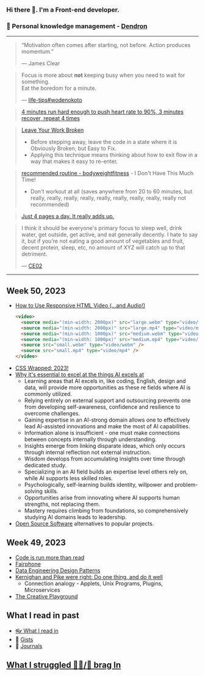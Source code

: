 ### Hi there 👋. I'm a Front-end developer.
### 🌱 Personal knowledge management - [Dendron](https://luke-snaw.github.io/)

---

> “Motivation often comes after starting, not before. Action produces momentum.”
>
> — James Clear

> Focus is more about **not** keeping busy when you need to wait for something.  
> Eat the boredom for a minute.
>
> — [life-tips#wodenokoto](https://luke-snaw.github.io/notes/ettkt3iClONnxpbGwBVLl/#wodenokoto)

> [4 minutes run hard enough to push heart rate to 90%, 3 minutes recover, repeat 4 times](https://news.ycombinator.com/item?id=34213181)

> [Leave Your Work Broken](https://census.dev/blog/an-on-ramp-to-flow)
>
> - Before stepping away, leave the code in a state where it is Obviously Broken, but Easy to Fix.
> - Applying this technique means thinking about how to exit flow in a way that makes it easy to re-enter.

> [recommended routine - bodyweightfitness](https://www.reddit.com/r/bodyweightfitness/wiki/kb/recommended_routine/) - I Don't Have This Much Time!
>
> - Don't workout at all (saves anywhere from 20 to 60 minutes, but really, really, really, really, really, really, really, really, really not recommended)

> [Just 4 pages a day. It really adds up.](https://news.ycombinator.com/item?id=34779980)

> I think it should be everyone's primary focus to sleep well, drink water, get outside, get active, and eat generally decently. I hate to say it, but if you're not eating a good amount of vegetables and fruit, decent protein, sleep, etc, no amount of XYZ will catch up to that detriment.
>
> — [CE02](https://news.ycombinator.com/item?id=35056071)

---

## Week 50, 2023

- [How to Use Responsive HTML Video (...and Audio!)](https://scottjehl.com//posts/using-responsive-video/)
  ```html
  <video>
    <source media="(min-width: 2000px)" src="large.webm" type="video/webm" />
    <source media="(min-width: 2000px)" src="large.mp4" type="video/mp4" />
    <source media="(min-width: 1000px)" src="medium.webm" type="video/webm" />
    <source media="(min-width: 1000px)" src="medium.mp4" type="video/mp4" />
    <source src="small.webm" type="video/webm" />
    <source src="small.mp4" type="video/mp4" />
  </video>
  ```
- [CSS Wrapped: 2023!](https://developer.chrome.com/blog/css-wrapped-2023?hl=en)
- [Why it's essential to excel at the things AI excels at](https://youtube.com/watch?v=mdoMPWSSsqs)
  - Learning areas that AI excels in, like coding, English, design and data, will provide more opportunities as these re fields where AI is commonly utilized.
  - Relying entirely on external support and outsourcing prevents one from developing self-awareness, confidence and resilience to overcome challenges.
  - Gaining expertise in an AI-strong domain allows one to effectively lead AI-assisted innovations and make the most of AI capabilities.
  - Information alone is insufficient - one must make connections between concepts internally through understanding.
  - Insights emerge from linking disparate ideas, which only occurs through internal reflection not external instruction.
  - Wisdom develops from accumulating insights over time through dedicated study.
  - Specializing in an AI field builds an expertise level others rely on, while AI supports less skilled roles.
  - Psychologically, self-learning builds identity, willpower and problem-solving skills.
  - Opportunities arise from innovating where AI supports human strengths, not replacing them.
  - Mastery requires climbing from foundations, so comprehensively studying AI domains leads to leadership.
- [Open Source Software](https://osssoftware.org/) alternatives to popular projects.

## Week 49, 2023

- [Code is run more than read](https://olano.dev/2023-11-30-code-is-run-more-than-read/)
- [Fairphone](https://www.fairphone.com/en/)
- [Data Engineering Design Patterns](https://www.dedp.online/)
- [Kernighan and Pike were right: Do one thing, and do it well](https://medium.com/source-and-buggy/do-one-thing-and-do-it-well-886b11a5d21)
  - Connection analogy - Applets, Unix Programs, Plugins, Microservices
- [The Creative Playground](https://ralphammer.com/dhow-to-get-started/)

## What I read in past

- [👓 What I read in](https://luke-snaw.github.io/notes/t9eilmx27nd8ytoelbm5v10/)
- 📝 [Gists](https://gist.github.com/Luke-SNAW)
- 📜 [Journals](https://luke-snaw.github.io/Luke-SNAW__netlify-CMS.github.io/)

## [What I struggled 🧗‍♂️/📣 brag In](https://luke-snaw.github.io/notes/6645fjtiqxtko03nuccgjj2/)
<!--
**Luke-SNAW/Luke-SNAW** is a ✨ _special_ ✨ repository because its `README.md` (this file) appears on your GitHub profile.

Here are some ideas to get you started:

- 🔭 I’m currently working on ...
- 🌱 I’m currently learning ...
- 👯 I’m looking to collaborate on ...
- 🤔 I’m looking for help with ...
- 💬 Ask me about ...
- 📫 How to reach me: ...
- 😄 Pronouns: ...
- ⚡ Fun fact: ...
-->
